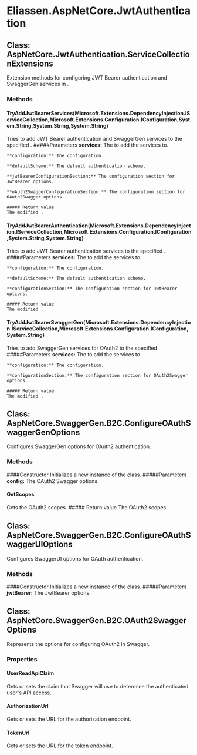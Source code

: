 ﻿# Eliassen.AspNetCore.JwtAuthentication


## Class: AspNetCore.JwtAuthentication.ServiceCollectionExtensions
Extension methods for configuring JWT Bearer authentication and SwaggerGen services in .
### Methods


#### TryAddJwtBearerServices(Microsoft.Extensions.DependencyInjection.IServiceCollection,Microsoft.Extensions.Configuration.IConfiguration,System.String,System.String,System.String)
Tries to add JWT Bearer authentication and SwaggerGen services to the specified .
    #####Parameters
    **services:** The to add the services to.

    **configuration:** The configuration.

    **defaultScheme:** The default authentication scheme.

    **jwtBearerConfigurationSection:** The configuration section for JwtBearer options.

    **oAuth2SwaggerConfigurationSection:** The configuration section for OAuth2Swagger options.

    ##### Return value
    The modified .

#### TryAddJwtBearerAuthentication(Microsoft.Extensions.DependencyInjection.IServiceCollection,Microsoft.Extensions.Configuration.IConfiguration,System.String,System.String)
Tries to add JWT Bearer authentication services to the specified .
    #####Parameters
    **services:** The to add the services to.

    **configuration:** The configuration.

    **defaultScheme:** The default authentication scheme.

    **configurationSection:** The configuration section for JwtBearer options.

    ##### Return value
    The modified .

#### TryAddJwtBearerSwaggerGen(Microsoft.Extensions.DependencyInjection.IServiceCollection,Microsoft.Extensions.Configuration.IConfiguration,System.String)
Tries to add SwaggerGen services for OAuth2 to the specified .
    #####Parameters
    **services:** The to add the services to.

    **configuration:** The configuration.

    **configurationSection:** The configuration section for OAuth2Swagger options.

    ##### Return value
    The modified .

## Class: AspNetCore.SwaggerGen.B2C.ConfigureOAuthSwaggerGenOptions
Configures SwaggerGen options for OAuth2 authentication.
### Methods


####Constructor
Initializes a new instance of the class.
    #####Parameters
    **config:** The OAuth2 Swagger options.


#### GetScopes
Gets the OAuth2 scopes.
    ##### Return value
    The OAuth2 scopes.

## Class: AspNetCore.SwaggerGen.B2C.ConfigureOAuthSwaggerUIOptions
Configures SwaggerUI options for OAuth authentication.
### Methods


####Constructor
Initializes a new instance of the class.
    #####Parameters
    **jwtBearer:** The JwtBearer options.


## Class: AspNetCore.SwaggerGen.B2C.OAuth2SwaggerOptions
Represents the options for configuring OAuth2 in Swagger.
### Properties

#### UserReadApiClaim
Gets or sets the claim that Swagger will use to determine the authenticated user's API access.
#### AuthorizationUrl
Gets or sets the URL for the authorization endpoint.
#### TokenUrl
Gets or sets the URL for the token endpoint.